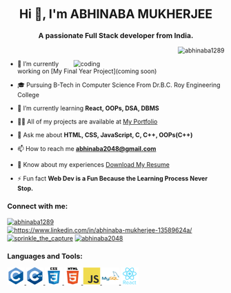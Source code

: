 <h1 align="center">Hi 👋, I'm ABHINABA MUKHERJEE</h1>
<h3 align="center">A passionate Full Stack developer from India.</h3>

<p align="right"> <img src="https://komarev.com/ghpvc/?username=abhinaba1289&label=Profile%20views&color=0e75b6&style=flat" alt="abhinaba1289" /> </p>
<img align = "right"  alt="coding" width="350"  src="https://github.com/Abhinaba1289/Abhinaba1289/assets/112745548/6c8c656e-4a4f-4681-9d0c-b25aac787a74" >


- 🔭 I’m currently working on [My Final Year Project](coming soon)
  
- 🎓 Pursuing B-Tech in Computer Science From Dr.B.C. Roy Engineering College 
  
- 🌱 I’m currently learning **React, OOPs, DSA, DBMS**

- 👨‍💻 All of my projects are available at  [My Portfolio](https://abhinaba1289.github.io/abhinaba-mukherjee/)

- 💬 Ask me about **HTML, CSS, JavaScript, C, C++, OOPs(C++)**

- 📫 How to reach me **abhinaba2048@gmail.com**

- 📄 Know about my experiences [Download My Resume](https://drive.google.com/file/d/1m14iLtkshYCyjBXggro1ArZz00SBg6nE/view)

- ⚡ Fun fact **Web Dev is a Fun Because the Learning Process Never Stop.**



<h3 align="left">Connect with me:</h3>
<p align="left">
<a href="https://twitter.com/abhinaba1289" target="blank"><img align="center" src="https://github.com/Abhinaba1289/Abhinaba1289/assets/112745548/bc12ea25-c1dc-438f-89af-f48bcb26e84c" alt="abhinaba1289"  width="40" /></a>
<a href="https://www.linkedin.com/in/abhinaba-mukherjee-13589624a/" target="blank"><img align="center" src="https://raw.githubusercontent.com/rahuldkjain/github-profile-readme-generator/master/src/images/icons/Social/linked-in-alt.svg" alt="https://www.linkedin.com/in/abhinaba-mukherjee-13589624a/" height="30" width="40" /></a>
<a href="https://instagram.com/sprinkle_the_capture" target="blank"><img align="center" src="https://raw.githubusercontent.com/rahuldkjain/github-profile-readme-generator/master/src/images/icons/Social/instagram.svg" alt="sprinkle_the_capture" height="30" width="40" /></a>
<a href="https://auth.geeksforgeeks.org/user/abhinaba2048" target="blank"><img align="center" src="https://raw.githubusercontent.com/rahuldkjain/github-profile-readme-generator/master/src/images/icons/Social/geeks-for-geeks.svg" alt="abhinaba2048" height="30" width="40" /></a>
</p>
<h3 align="left">Languages and Tools:</h3>
<p align="left"> <a href="https://www.cprogramming.com/" target="_blank" rel="noreferrer"> <img src="https://raw.githubusercontent.com/devicons/devicon/master/icons/c/c-original.svg" alt="c" width="40" height="40"/> </a> <a href="https://www.w3schools.com/cpp/" target="_blank" rel="noreferrer"> <img src="https://raw.githubusercontent.com/devicons/devicon/master/icons/cplusplus/cplusplus-original.svg" alt="cplusplus" width="40" height="40"/> </a> <a href="https://www.w3schools.com/css/" target="_blank" rel="noreferrer"> <img src="https://raw.githubusercontent.com/devicons/devicon/master/icons/css3/css3-original-wordmark.svg" alt="css3" width="40" height="40"/> </a> <a href="https://www.w3.org/html/" target="_blank" rel="noreferrer"> <img src="https://raw.githubusercontent.com/devicons/devicon/master/icons/html5/html5-original-wordmark.svg" alt="html5" width="40" height="40"/> </a> <a href="https://developer.mozilla.org/en-US/docs/Web/JavaScript" target="_blank" rel="noreferrer"> <img src="https://raw.githubusercontent.com/devicons/devicon/master/icons/javascript/javascript-original.svg" alt="javascript" width="40" height="40"/> </a> <a href="https://www.mysql.com/" target="_blank" rel="noreferrer"> <img src="https://raw.githubusercontent.com/devicons/devicon/master/icons/mysql/mysql-original-wordmark.svg" alt="mysql" width="40" height="40"/> </a> <a href="https://reactjs.org/" target="_blank" rel="noreferrer"> <img src="https://raw.githubusercontent.com/devicons/devicon/master/icons/react/react-original-wordmark.svg" alt="react" width="40" height="40"/> </a> </p>


